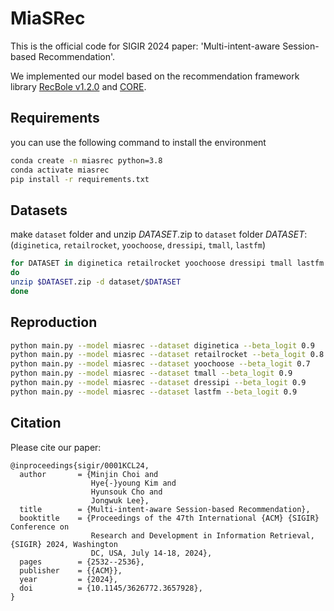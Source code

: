 # MiaSRec
This is the official code for SIGIR 2024 paper: 'Multi-intent-aware Session-based Recommendation'.

We implemented our model based on the recommendation framework library [RecBole v1.2.0](https://github.com/RUCAIBox/RecBole) and [CORE](https://github.com/RUCAIBox/CORE).

## Requirements

you can use the following command to install the environment
```bash
conda create -n miasrec python=3.8
conda activate miasrec
pip install -r requirements.txt
```

## Datasets
make `dataset` folder and unzip $DATASET$.zip to `dataset` folder
$DATASET$: (`diginetica`, `retailrocket`, `yoochoose`, `dressipi`, `tmall`, `lastfm`)
```bash
for DATASET in diginetica retailrocket yoochoose dressipi tmall lastfm
do
unzip $DATASET.zip -d dataset/$DATASET
done
```

## Reproduction

```bash
python main.py --model miasrec --dataset diginetica --beta_logit 0.9
python main.py --model miasrec --dataset retailrocket --beta_logit 0.8
python main.py --model miasrec --dataset yoochoose --beta_logit 0.7
python main.py --model miasrec --dataset tmall --beta_logit 0.9
python main.py --model miasrec --dataset dressipi --beta_logit 0.9
python main.py --model miasrec --dataset lastfm --beta_logit 0.9
```

## Citation
Please cite our paper:
```
@inproceedings{sigir/0001KCL24,
  author       = {Minjin Choi and
                  Hye{-}young Kim and
                  Hyunsouk Cho and
                  Jongwuk Lee},
  title        = {Multi-intent-aware Session-based Recommendation},
  booktitle    = {Proceedings of the 47th International {ACM} {SIGIR} Conference on
                  Research and Development in Information Retrieval, {SIGIR} 2024, Washington
                  DC, USA, July 14-18, 2024},
  pages        = {2532--2536},
  publisher    = {{ACM}},
  year         = {2024},
  doi          = {10.1145/3626772.3657928},
}
```
